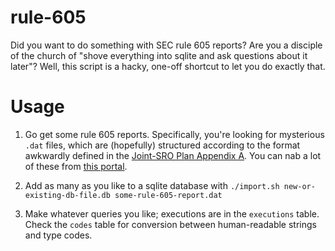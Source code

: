 # rule-605

Did you want to do something with SEC rule 605 reports? Are you a disciple of the church of "shove everything into sqlite and ask questions about it later"? Well, this script is a hacky, one-off shortcut to let you do exactly that.

# Usage

1. Go get some rule 605 reports. Specifically, you're looking for mysterious `.dat` files, which are (hopefully) structured according to the format awkwardly defined in the [Joint-SRO Plan Appendix A](https://www.sec.gov/interps/legal/slbim12rappxa.htm). You can nab a lot of these from [this portal](https://vrs.vista-one-solutions.com/sec605rule.aspx).

2. Add as many as you like to a sqlite database with `./import.sh new-or-existing-db-file.db some-rule-605-report.dat`

3. Make whatever queries you like; executions are in the `executions` table. Check the `codes` table for conversion between human-readable strings and type codes.





